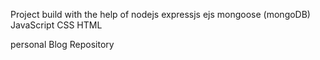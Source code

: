 Project build with the help of 
nodejs
expressjs
ejs
mongoose (mongoDB)
JavaScript
CSS
HTML


personal Blog Repository